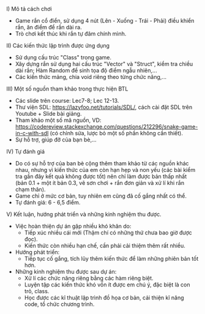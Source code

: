 I) Mô tả cách chơi
- Game rắn cổ điển, sử dụng 4 nút (Lên - Xuống - Trái - Phải) điều khiển rắn, ăn điểm để rắn dài ra.
- Trò chơi kết thúc khi rắn tự đâm chính mình.

II) Các kiến thức lập trình được ứng dụng
- Sử dụng cấu trúc "Class" trong game.
- Xây dựng rắn sử dụng hai cấu trúc "Vector" và "Struct", kiểm tra chiều dài rắn; Hàm Random để sinh tọa độ điểm ngẫu nhiên,...
- Các kiến thức mảng, chia void riêng theo từng chức năng,...

III) Một số nguồn tham khảo trong thực hiện BTL
- Các slide trên course: Lec7-8; Lec 12-13.
- Thư viện SDL: https://lazyfoo.net/tutorials/SDL/, cách cài đặt SDL trên Youtube + Slide bài giảng.
- Tham khảo một số mã nguồn, VD: https://codereview.stackexchange.com/questions/212296/snake-game-in-c-with-sdl (có chỉnh sửa, lược bỏ một số phần không cần thiết).
- Sự hỗ trợ, giúp đỡ của bạn bè,...

IV) Tự đánh giá
- Do có sự hỗ trợ của ban bè cộng thêm tham khảo từ các nguồn khác nhau, nhưng vì kiến thức của em còn hạn hẹp và non yếu (các bài kiểm tra gần đây kết quả không được tốt) nên chỉ làm được bản thấp nhất (bản 0.1 + một ít bản 0.3, vẽ sơn chơi + rắn đơn giản và xử lí khi rắn chạm thân).
- Game chỉ ở mức cơ bản, tuy nhiên em cũng đã cố gắng nhất có thể.
- Tự đánh giá: 6 - 6,5 điểm.

V) Kết luận, hướng phát triển và những kinh nghiệm thu được.
- Việc hoàn thiện dự án gặp nhiều khó khăn do:
    - Tiếp xúc nhiều cái mới (Thậm chí có những thứ chưa bao giờ được đọc).
    - Kiến thức còn nhiều hạn chế, cần phải cải thiệm thêm rất nhiều.
 - Hướng phát triển:
    - Tiếp tục cố gắng, tích lũy thêm kiến thức để làm những phiên bản tốt hơn.
 - Những kinh nghiệm thu được sau dự án:
    - Xử lí các chức năng riêng bằng các hàm riêng biệt.
    - Luyện tập các kiến thức khó vốn ít được em chú ý, đặc biệt là con trỏ, class.
    - Học được các kĩ thuật lập trình đồ họa cơ bản, cải thiện kĩ năng code, tổ chức chương trình.
